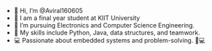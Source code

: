 - 👋 Hi, I’m @Aviral160605
- 👀 I am a final year student at KIIT University
- 🌱 I’m pursuing Electronics and Computer Science Engineering.
- 👾 My skills include Python, Java, data structures, and teamwork.
- 💻  Passionate about embedded systems and problem-solving. 🚀💻
<!---
Aviral160605/Aviral160605 is a ✨ special ✨ repository because its `README.md` (this file) appears on your GitHub profile.
You can click the Preview link to take a look at your changes.
--->
